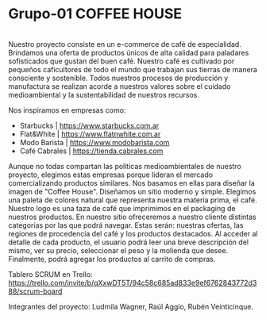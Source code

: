 # Grupo-01 COFFEE HOUSE

<br>
Nuestro proyecto consiste en un e-commerce de café de especialidad. 
Brindamos una oferta de productos únicos de alta calidad para paladares sofisticados que gustan del buen café.
Nuestro café es cultivado por pequeños caficultores de todo el mundo que trabajan sus tierras de manera consciente 
y sostenible.
Todos nuestros procesos de producción y manufactura se realizan acorde a nuestros valores sobre el cuidado 
medioambiental y la sustentabilidad de nuestros recursos.

Nos inspiramos en empresas como:

- Starbucks | https://www.starbucks.com.ar
- Flat&White | https://www.flatnwhite.com.ar
- Modo Barista | https://www.modobarista.com
- Café Cabrales | https://tienda.cabrales.com

Aunque no todas compartan las políticas medioambientales de nuestro proyecto, elegimos estas empresas porque lideran
el mercado comercializando productos similares.
Nos basamos en ellas para diseñar la imagen de "Coffee House".
Diseñamos un sitio moderno y simple.
Elegimos una paleta de colores natural que representa nuestra materia prima, el café.
Nuestro logo es una taza de café que imprimimos en el packaging de nuestros productos.
En nuestro sitio ofreceremos a nuestro cliente distintas categorías por las que podrá navegar.
Estas serán: nuestras ofertas, las regiones de procedencia del café y los productos destacados.
Al acceder al detalle de cada producto, el usuario podrá leer una breve descripción del mismo, ver su precio,
seleccionar el peso y la molienda que desee.
Finalmente, podrá agregar los productos al carrito de compras.


Tablero SCRUM en Trello:
https://trello.com/invite/b/qXxwDT5T/94c58c685ad833e9ef6762843772d388/scrum-board


Integrantes del proyecto:
Ludmila Wagner, Raúl Aggio, Rubén Veinticinque.

